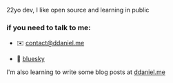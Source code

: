 22yo dev, I like open source and learning in public

### if you need to talk to me:

- ✉️ [contact@ddaniel.me](mailto:contact@ddaniel.me)

- 🐤 [bluesky](https://bsky.app/profile/ddanieus.bsky.social)

I'm also learning to write some blog posts at [ddaniel.me](https://ddaniel.me/blog)
